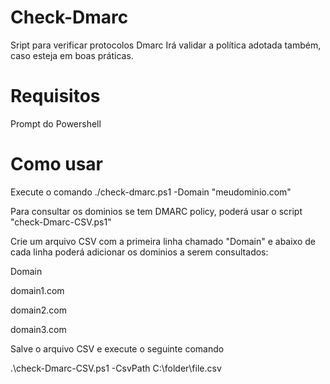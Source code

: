 # Check-Dmarc
Sript para verificar protocolos Dmarc
Irá validar a política adotada também, caso esteja em boas práticas.

# Requisitos
Prompt do Powershell

# Como usar
Execute o comando ./check-dmarc.ps1 -Domain "meudominio.com"

Para consultar os dominios se tem DMARC policy, poderá usar o script "check-Dmarc-CSV.ps1"

Crie um arquivo CSV com a primeira linha chamado "Domain" e abaixo de cada linha poderá adicionar os dominios a serem consultados:

Domain

domain1.com

domain2.com

domain3.com

Salve o arquivo CSV e execute o seguinte comando

 .\check-Dmarc-CSV.ps1 -CsvPath C:\folder\file.csv